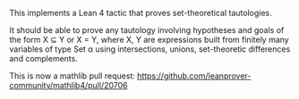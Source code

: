 This implements a Lean 4 tactic that proves set-theoretical tautologies. 

It should be able to prove any tautology involving hypotheses and goals of the form
X ⊆ Y or X = Y, where X, Y are expressions built from finitely many variables of type
Set α using intersections, unions, set-theoretic differences and complements.

This is now a mathlib pull request: https://github.com/leanprover-community/mathlib4/pull/20706
